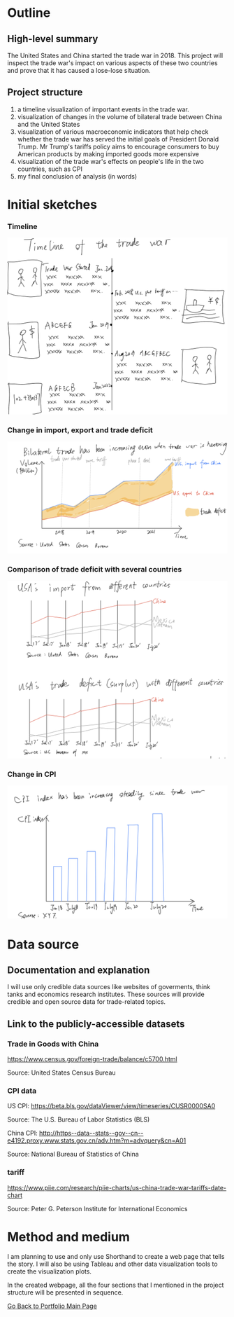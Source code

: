 
# Outline
## High-level summary
The United States and China started the trade war in 2018. This project will inspect the trade war's impact on various aspects of these two countries and prove that it has caused a lose-lose situation.


## Project structure
1. a timeline visualization of important events in the trade war. 
2. visualization of changes in the volume of bilateral trade between China and the United States
3. visualization of various macroeconomic indicators that help check whether the trade war has served the initial goals of President Donald Trump. Mr Trump's tariffs policy aims to encourage consumers to buy American products by making imported goods more expensive
4. visualization of the trade war's effects on people's life in the two countries, such as CPI
5. my final conclusion of analysis (in words)

# Initial sketches
### Timeline
![image](/IMG_1835.jpg)

### Change in import, export and trade deficit
![image](/IMG_1838.jpg)

### Comparison of trade deficit with several countries
![image](/IMG_1837.jpg)

### Change in CPI
![image](/IMG_1839.jpg)

# Data source
## Documentation and explanation

I will use only credible data sources like websites of goverments, think tanks and economics research institutes. These sources will provide credible and open source data for trade-related topics.


## Link to the publicly-accessible datasets
### Trade in Goods with China
https://www.census.gov/foreign-trade/balance/c5700.html

Source: United States Census Bureau


### CPI data
US CPI: https://beta.bls.gov/dataViewer/view/timeseries/CUSR0000SA0

Source: The U.S. Bureau of Labor Statistics (BLS)

China CPI: http://https--data--stats--gov--cn--e4192.proxy.www.stats.gov.cn/adv.htm?m=advquery&cn=A01

Source: National Bureau of Statistics of China


### tariff
https://www.piie.com/research/piie-charts/us-china-trade-war-tariffs-date-chart

Source: Peter G. Peterson Institute for International Economics

# Method and medium
I am planning to use and only use Shorthand to create a web page that tells the story. I will also be using Tableau and other data visualization tools to create the visualization plots.

In the created webpage, all the four sections that I mentioned in the project structure will be presented in sequence.



[Go Back to Portfolio Main Page](https://yxh9876.github.io/Xuhang94470/Xuhang94470)
